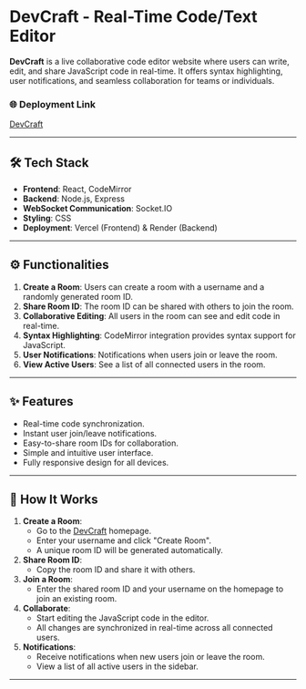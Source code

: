# DevCraft - Real-Time Code/Text Editor

**DevCraft** is a live collaborative code editor website where users can write, edit, and share JavaScript code in real-time. It offers syntax highlighting, user notifications, and seamless collaboration for teams or individuals.

### 🌐 Deployment Link
[DevCraft](https://devcraft.aradhya.site)

---

## 🛠️ Tech Stack
- **Frontend**: React, CodeMirror
- **Backend**: Node.js, Express
- **WebSocket Communication**: Socket.IO
- **Styling**: CSS
- **Deployment**: Vercel (Frontend) & Render (Backend)

---

## ⚙️ Functionalities
1. **Create a Room**: Users can create a room with a username and a randomly generated room ID.
2. **Share Room ID**: The room ID can be shared with others to join the room.
3. **Collaborative Editing**: All users in the room can see and edit code in real-time.
4. **Syntax Highlighting**: CodeMirror integration provides syntax support for JavaScript.
5. **User Notifications**: Notifications when users join or leave the room.
6. **View Active Users**: See a list of all connected users in the room.

---

## ✨ Features
- Real-time code synchronization.
- Instant user join/leave notifications.
- Easy-to-share room IDs for collaboration.
- Simple and intuitive user interface.
- Fully responsive design for all devices.

---

## 🚀 How It Works
1. **Create a Room**:
   - Go to the [DevCraft](https://devcraft.aradhya.site) homepage.
   - Enter your username and click "Create Room".
   - A unique room ID will be generated automatically.
2. **Share Room ID**:
   - Copy the room ID and share it with others.
3. **Join a Room**:
   - Enter the shared room ID and your username on the homepage to join an existing room.
4. **Collaborate**:
   - Start editing the JavaScript code in the editor.
   - All changes are synchronized in real-time across all connected users.
5. **Notifications**:
   - Receive notifications when new users join or leave the room.
   - View a list of all active users in the sidebar.

---
